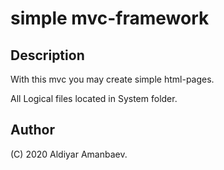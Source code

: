 # simple mvc-framework

## Description

With this mvc you may create simple html-pages.

All Logical files located in System folder.

## Author

(C) 2020 Aldiyar Amanbaev.
